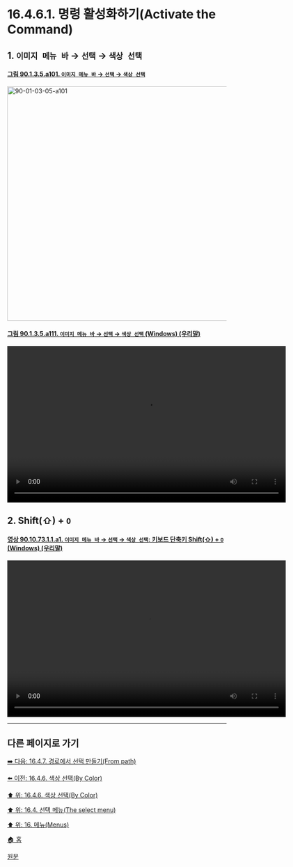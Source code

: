 # 16.4.6.1. 명령 활성화하기(Activate the Command)

<a id="16-04-06-01-s1"></a>

## 1. `이미지 메뉴 바` → `선택` → `색상 선택`

<a id="90-01-03-05-a101"></a>

#### [그림 90.1.3.5.a101. `이미지 메뉴 바` → `선택` → `색상 선택`](./90-01-03-05-by_color.md#90-01-03-05-a101)
<img width="934" height="539" alt="90-01-03-05-a101" src="https://github.com/user-attachments/assets/a1b7b219-ad4d-4f6f-b096-8f60879030d3" />

<a id="90-01-03-05-a111"></a>

#### [그림 90.1.3.5.a111. `이미지 메뉴 바` → `선택` → `색상 선택` (Windows) (우리말)](./90-01-03-05-by_color.md#90-01-03-05-a111)
<video controls="controls" width="640" height="360" src="https://github.com/user-attachments/assets/c70ad76c-22d7-4ef3-836b-f2da34601b02"></video>

<a id="16-04-06-01-s2"></a>

## 2. Shift(⇧) + `O`

<a id="90-10-73-01-01-a1"></a>

#### [영상 90.10.73.1.1.a1. `이미지 메뉴 바` → `선택` → `색상 선택`: 키보드 단축키 Shift(⇧) + `O` (Windows) (우리말)](./90-10-73-01-01-shift_o.md#90-10-73-01-01-a1)
<video controls="controls" width="640" height="360" src="https://github.com/user-attachments/assets/768c1dc9-39a6-4eb7-8f20-cb029e4c60ca"></video>

***

## 다른 페이지로 가기

[➡️ 다음: 16.4.7. 경로에서 선택 만들기(From path)](./16-04-07-00-from_path.md)

[⬅️ 이전: 16.4.6. 색상 선택(By Color)](./16-04-06-00-by-color.md)

[⬆️ 위: 16.4.6. 색상 선택(By Color)](./16-04-06-00-by-color.md)

[⬆️ 위: 16.4. 선택 메뉴(The select menu)](./16-04-00-the-select-menu.md)

[⬆️ 위: 16. 메뉴(Menus)](./16-00-menus.md)

[🏠 홈](./00-home.md)

[원문](https://docs.gimp.org/2.10/ko/gimp-selection-by_color.html#idm24631)